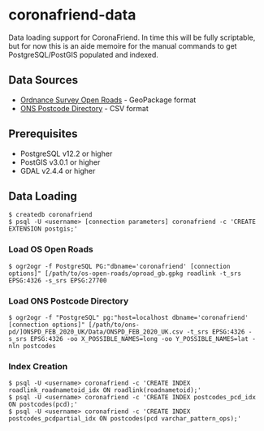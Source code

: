 # coronafriend-data

Data loading support for CoronaFriend. In time this will be fully scriptable, but for now this is an
aide memoire for the manual commands to get PostgreSQL/PostGIS populated and indexed.

## Data Sources

* [Ordnance Survey Open Roads](https://osdatahub.os.uk/downloads/OpenRoads) - GeoPackage format
* [ONS Postcode Directory](https://geoportal.statistics.gov.uk/datasets/ons-postcode-directory-february-2020) - CSV format

## Prerequisites

* PostgreSQL v12.2 or higher
* PostGIS v3.0.1 or higher
* GDAL v2.4.4 or higher

## Data Loading

```
$ createdb coronafriend
$ psql -U <username> [connection parameters] coronafriend -c 'CREATE EXTENSION postgis;'
```

### Load OS Open Roads

```
$ ogr2ogr -f PostgreSQL PG:"dbname='coronafriend' [connection options]" [/path/to/os-open-roads/oproad_gb.gpkg roadlink -t_srs EPSG:4326 -s_srs EPSG:27700
```

### Load ONS Postcode Directory

```
$ ogr2ogr -f "PostgreSQL" pg:"host=localhost dbname='coronafriend' [connection options]" [/path/to/ons-pd/]ONSPD_FEB_2020_UK/Data/ONSPD_FEB_2020_UK.csv -t_srs EPSG:4326 -s_srs EPSG:4326 -oo X_POSSIBLE_NAMES=long -oo Y_POSSIBLE_NAMES=lat -nln postcodes
```

### Index Creation

```
$ psql -U <username> coronafriend -c 'CREATE INDEX roadlink_roadnametoid_idx ON roadlink(roadnametoid);'
$ psql -U <username> coronafriend -c 'CREATE INDEX postcodes_pcd_idx ON postcodes(pcd);'
$ psql -U <username> coronafriend -c 'CREATE INDEX postcodes_pcdpartial_idx ON postcodes(pcd varchar_pattern_ops);'
```
